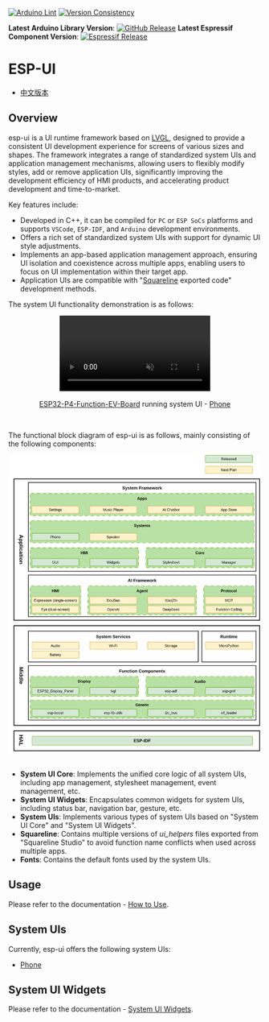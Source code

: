 [![Arduino Lint](https://github.com/espressif/esp-ui/actions/workflows/arduino_lint.yml/badge.svg)](https://github.com/espressif/esp-ui/actions/workflows/arduino_lint.yml) [![Version Consistency](https://github.com/espressif/esp-ui/actions/workflows/check_lib_versions.yml/badge.svg)](https://github.com/espressif/esp-ui/actions/workflows/check_lib_versions.yml)

**Latest Arduino Library Version**: [![GitHub Release](https://img.shields.io/github/v/release/espressif/esp-ui)](https://github.com/espressif/esp-ui/releases)
**Latest Espressif Component Version**: [![Espressif Release](https://components.espressif.com/components/espressif/esp-ui/badge.svg)](https://components.espressif.com/components/espressif/esp-ui)

# ESP-UI

* [中文版本](./README_CN.md)

## Overview

esp-ui is a UI runtime framework based on [LVGL](https://github.com/lvgl/lvgl), designed to provide a consistent UI development experience for screens of various sizes and shapes. The framework integrates a range of standardized system UIs and application management mechanisms, allowing users to flexibly modify styles, add or remove application UIs, significantly improving the development efficiency of HMI products, and accelerating product development and time-to-market.

Key features include:

- Developed in C++, it can be compiled for `PC` or `ESP SoCs` platforms and supports `VSCode`, `ESP-IDF`, and `Arduino` development environments.
- Offers a rich set of standardized system UIs with support for dynamic UI style adjustments.
- Implements an app-based application management approach, ensuring UI isolation and coexistence across multiple apps, enabling users to focus on UI implementation within their target app.
- Application UIs are compatible with "[Squareline](https://squareline.io/) exported code" development methods.

The system UI functionality demonstration is as follows:

<p align="middle">
<video controls src="https://dl.espressif.com/AE/esp-dev-kits/esp_ui_phone_demo_1024_600_compress.mp4" muted="true"></video>
</p>

<p align="middle">
<a href="./docs/system_ui_phone_CN.md">ESP32-P4-Function-EV-Board</a> running system UI - <a href="./docs/system_ui_phone_CN.md">Phone</a>
</p>
<br>

The functional block diagram of esp-ui is as follows, mainly consisting of the following components:

<div align="center"><img src="docs/_static/readme/block_diagram.png" alt="block_diagram" width="600"></div>
<br>

- **System UI Core**: Implements the unified core logic of all system UIs, including app management, stylesheet management, event management, etc.
- **System UI Widgets**: Encapsulates common widgets for system UIs, including status bar, navigation bar, gesture, etc.
- **System UIs**: Implements various types of system UIs based on "System UI Core" and "System UI Widgets".
- **Squareline**: Contains multiple versions of *ui_helpers* files exported from "Squareline Studio" to avoid function name conflicts when used across multiple apps.
- **Fonts**: Contains the default fonts used by the system UIs.

## Usage

Please refer to the documentation - [How to Use](./docs/how_to_use.md).

## System UIs

Currently, esp-ui offers the following system UIs:

- [Phone](./docs/system_ui_phone.md)

## System UI Widgets

Please refer to the documentation - [System UI Widgets](./docs/system_ui_widgets.md).
